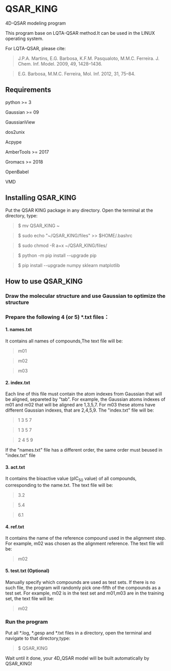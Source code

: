 # QSAR_KING
4D-QSAR modeling program

This program base on LQTA-QSAR method.It can be used in the LINUX operating system.

For LQTA-QSAR, please cite:

>J.P.A. Martins, E.G. Barbosa, K.F.M. Pasqualoto, M.M.C. Ferreira. J. Chem. Inf. Model. 2009, 49, 1428–1436.

>E.G. Barbosa, M.M.C. Ferreira, Mol. Inf. 2012, 31, 75–84.
## Requirements
python >= 3

Gaussian >= 09

GaussianView

dos2unix

Acpype

AmberTools >= 2017

Gromacs >= 2018

OpenBabel

VMD
## Installing QSAR_KING
Put the QSAR KING package in any directory. Open the terminal at the directory, type:

>$ mv QSAR_KING ~

>$ sudo echo "~/QSAR_KING/files" >> $HOME/.bashrc

>$ sudo chmod -R a+x ~/QSAR_KING/files/

>$ python -m pip install --upgrade pip

>$ pip install --upgrade numpy sklearn matplotlib
## How to use QSAR_KING
### Draw the molecular structure and use Gaussian to optimize the structure
### Prepare the following 4 (or 5) *.txt files：
#### 1. names.txt
It contains all names of compounds,The text file will be:

>m01

>m02

>m03
#### 2. index.txt
Each line of this file must contain the atom indexes from Gaussian that will be aligned, separeted by "tab". For example, the Gaussian atoms indexes of m01 and m02 that will be aligned are 1,3,5,7. For m03 these atoms have different Gaussian indexes, that are 2,4,5,9. The "index.txt" file will be:

>1 3  5	7
   
>1	3	5	7
   
>2	4	5	9

If the "names.txt" file has a different order, the same order must beused in "index.txt" file
#### 3. act.txt
It contains the bioactive value (pIC<sub>50</sub> value) of all compounds, corresponding to the name.txt. The text file will be:

>3.2

>5.4

>6.1
#### 4. ref.txt
It contains the name of the reference compound used in the alignment step. For example, m02 was chosen as the alignment reference. The text file will be:

>m02

#### 5. test.txt (Optional)
Manually specify which compounds are used as test sets. If there is no such file, the program will randomly pick one-fifth of the compounds as a test set. For example, m02 is in the test set and m01,m03 are in the training set, the text file will be:

>m02

### Run the program
Put all *.log, *.gesp and *.txt files in a directory, open the terminal and navigate to that directory,type:

>$ QSAR_KING

Wait until it done, your 4D_QSAR model will be built automatically by QSAR_KING!
